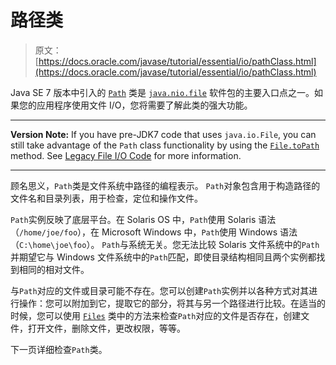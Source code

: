 # 路径类

> 原文： [https://docs.oracle.com/javase/tutorial/essential/io/pathClass.html](https://docs.oracle.com/javase/tutorial/essential/io/pathClass.html)

Java SE 7 版本中引入的 [`Path`](https://docs.oracle.com/javase/8/docs/api/java/nio/file/Path.html) 类是 [`java.nio.file`](https://docs.oracle.com/javase/8/docs/api/java/nio/file/package-summary.html) 软件包的主要入口点之一。如果您的应用程序使用文件 I/O，您将需要了解此类的强大功能。

* * *

**Version Note:** If you have pre-JDK7 code that uses `java.io.File`, you can still take advantage of the `Path` class functionality by using the [`File.toPath`](https://docs.oracle.com/javase/8/docs/api/java/io/File.html#toPath--) method. See [Legacy File I/O Code](legacy.html) for more information.

* * *

顾名思义，`Path`类是文件系统中路径的编程表示。 `Path`对象包含用于构造路径的文件名和目录列表，用于检查，定位和操作文件。

`Path`实例反映了底层平台。在 Solaris OS 中，`Path`使用 Solaris 语法（`/home/joe/foo`），在 Microsoft Windows 中，`Path`使用 Windows 语法（`C:\home\joe\foo`）。 `Path`与系统无关。您无法比较 Solaris 文件系统中的`Path`并期望它与 Windows 文件系统中的`Path`匹配，即使目录结构相同且两个实例都找到相同的相对文件。

与`Path`对应的文件或目录可能不存在。您可以创建`Path`实例并以各种方式对其进行操作：您可以附加到它，提取它的部分，将其与另一个路径进行比较。在适当的时候，您可以使用 [`Files`](https://docs.oracle.com/javase/8/docs/api/java/nio/file/Files.html) 类中的方法来检查`Path`对应的文件是否存在，创建文件，打开文件，删除文件，更改权限，等等。

下一页详细检查`Path`类。
